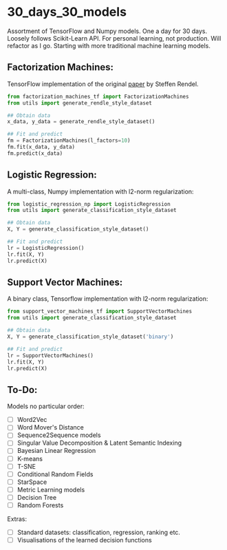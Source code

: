 # 30_days_30_models
Assortment of TensorFlow and Numpy models. One a day for 30 days. Loosely follows Scikit-Learn API. For personal learning, not production. Will refactor as I go. Starting with more traditional machine learning models.

Factorization Machines:
----------------------
TensorFlow implementation of the original [paper](https://www.csie.ntu.edu.tw/~b97053/paper/Rendle2010FM.pdf) by Steffen Rendel.
```python
from factorization_machines_tf import FactorizationMachines
from utils import generate_rendle_style_dataset

## Obtain data
x_data, y_data = generate_rendle_style_dataset()

## Fit and predict
fm = FactorizationMachines(l_factors=10)
fm.fit(x_data, y_data)
fm.predict(x_data)
```

Logistic Regression:
--------------------
A multi-class, Numpy implementation with l2-norm regularization:
```python
from logistic_regression_np import LogisticRegression
from utils import generate_classification_style_dataset

## Obtain data
X, Y = generate_classification_style_dataset()

## Fit and predict
lr = LogisticRegression()
lr.fit(X, Y)
lr.predict(X)
```

Support Vector Machines:
--------------------
A binary class, Tensorflow implementation with l2-norm regularization:
```python
from support_vector_machines_tf import SupportVectorMachines
from utils import generate_classification_style_dataset

## Obtain data
X, Y = generate_classification_style_dataset('binary')

## Fit and predict
lr = SupportVectorMachines()
lr.fit(X, Y)
lr.predict(X)
```

To-Do:
------
Models no particular order:
- [ ] Word2Vec
- [ ] Word Mover's Distance
- [ ] Sequence2Sequence models
- [ ] Singular Value Decomposition & Latent Semantic Indexing
- [ ] Bayesian Linear Regression
- [ ] K-means
- [ ] T-SNE
- [ ] Conditional Random Fields
- [ ] StarSpace
- [ ] Metric Learning models
- [ ] Decision Tree
- [ ] Random Forests

Extras:
- [ ] Standard datasets: classification, regression, ranking etc.
- [ ] Visualisations of the learned decision functions
